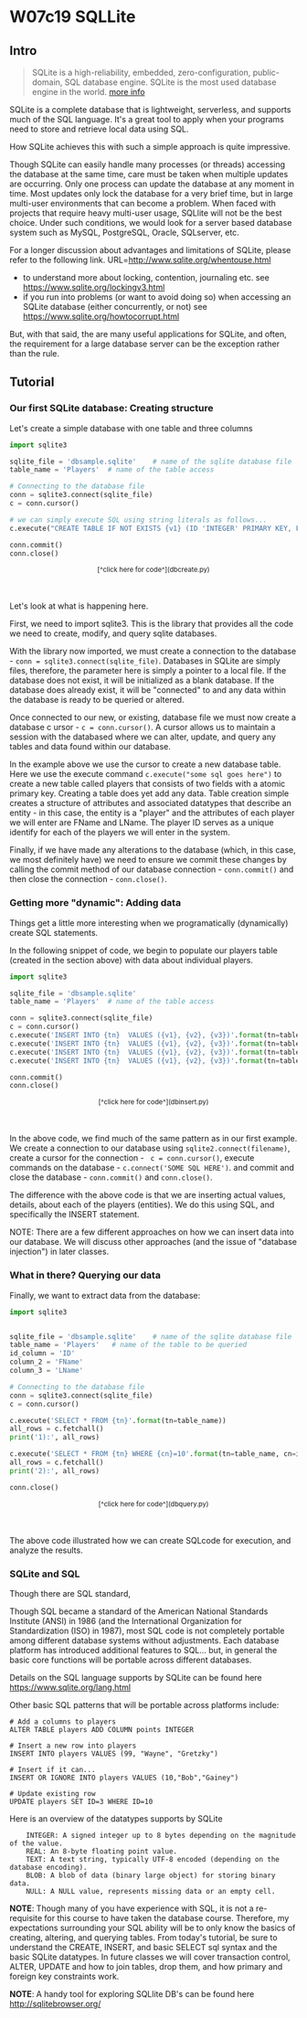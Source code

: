 
# W07c19 SQLLite

## Intro

>SQLite is a high-reliability, embedded, zero-configuration, public-domain, SQL database engine. SQLite is the most used database engine in the world. [more info](https://www.sqlite.org/about.html)

SQLite is a complete database that is lightweight, serverless, and supports much of the SQL language. It's a great tool to apply when your programs need to store and retrieve local data using SQL.

How SQLite achieves this with such a simple approach is quite impressive.

Though SQLite can easily handle many processes (or threads) accessing the database at the same time, care must be taken when multiple updates are occurring. Only one process can update the database at any moment in time. Most updates only lock the database for a very brief time, but in large multi-user environments that can become a problem. When faced with projects that require heavy multi-user usage, SQLlite will not be the best choice. Under such conditions, we would look for a server based database system such as MySQL, PostgreSQL, Oracle, SQLserver, etc.

For a longer discussion about advantages and limitations of SQLite, please refer to the following link.
URL=http://www.sqlite.org/whentouse.html

* to understand more about locking, contention, journaling etc. see https://www.sqlite.org/lockingv3.html
* if you run into problems (or want to avoid doing so) when accessing an SQLite database (either concurrently, or not) see https://www.sqlite.org/howtocorrupt.html

But, with that said, the are many useful applications for SQLite, and often, the requirement for a large database server can be the exception rather than the rule.


## Tutorial

### Our first SQLite database: Creating structure

Let's create a simple database with one table and three columns

```python
import sqlite3

sqlite_file = 'dbsample.sqlite'    # name of the sqlite database file
table_name = 'Players'  # name of the table access

# Connecting to the database file
conn = sqlite3.connect(sqlite_file)
c = conn.cursor()

# we can simply execute SQL using string literals as follows...
c.execute("CREATE TABLE IF NOT EXISTS {v1} (ID 'INTEGER' PRIMARY KEY, FName 'TEXT', LName 'TEXT')".format(v1=table_name))

conn.commit()
conn.close()

```
<center><sub>[^click here for code^](dbcreate.py)</sub></center>
<br>
<br>

Let's look at what is happening here.

First, we need to import sqlite3. This is the library that provides all the code we need to create, modify, and query sqlite databases.

With the library now imported, we must create a connection to the database - `conn = sqlite3.connect(sqlite_file)`. Databases in SQLite are simply files, therefore, the parameter here is simply a pointer to a local file. If the database does not exist, it will be initialized as a blank database. If the database does already exist, it will be "connected" to and any data within the database is ready to be queried or altered.

Once connected to our new, or existing, database file we must now create a database c ursor - `c = conn.cursor()`. A cursor allows us to maintain a session with the databased where we can alter, update, and query any tables and data found within our database.

In the example above we use the cursor to create a new database table. Here we use the execute command `c.execute("some sql goes here")` to create a new table called players that consists of two fields with a atomic primary key. Creating a table does yet add any data. Table creation simple creates a structure of attributes and associated datatypes that describe an entity - in this case, the entity is a "player" and the attributes of each player we will enter are FName and LName. The player ID serves as a unique identify for each of the players we will enter in the system.

Finally, if we have made any alterations to the database (which, in this case, we most definitely have) we need to ensure we commit these changes by calling the commit method of our database connection - `conn.commit()` and then close the connection - `conn.close()`.


### Getting more "dynamic": Adding data

Things get a little more interesting when we programatically (dynamically) create  SQL statements.

In the following snippet of code, we begin to populate our players table (created in the section above) with data about individual players.

```python
import sqlite3

sqlite_file = 'dbsample.sqlite'
table_name = 'Players'  # name of the table access

conn = sqlite3.connect(sqlite_file)
c = conn.cursor()
c.execute('INSERT INTO {tn}  VALUES ({v1}, {v2}, {v3})'.format(tn=table_name, v1=10, v2='"Bob"', v3='"Gainey"'))
c.execute('INSERT INTO {tn}  VALUES ({v1}, {v2}, {v3})'.format(tn=table_name, v1=11, v2='"Bobby"', v3='"Orr"'))
c.execute('INSERT INTO {tn}  VALUES ({v1}, {v2}, {v3})'.format(tn=table_name, v1=12, v2='"Sidney"', v3='"Crosby"'))
c.execute('INSERT INTO {tn}  VALUES ({v1}, {v2}, {v3})'.format(tn=table_name, v1=13, v2='"Guy"', v3='"Lafleur"'))

conn.commit()
conn.close()

```

<center><sub>[^click here for code^](dbinsert.py)</sub></center>
<br>
<br>

In the above code, we find much of the same pattern as in our first example. We create a connection to our database using `sqlite2.connect(filename)`, create a cursor for the connection - ` c = conn.cursor()`, execute commands on the database - `c.connect('SOME SQL HERE')`. and commit and close the database - `conn.commit()` and `conn.close()`.

The difference with the above code is that we are inserting actual values, details, about each of the players (entities). We do this using SQL, and specifically the INSERT statement.


NOTE: There are a few different approaches on how we can insert data into our database. We will discuss other approaches (and the issue of "database injection") in later classes.

### What in there? Querying our data

Finally, we want to extract data from the database:

```python
import sqlite3


sqlite_file = 'dbsample.sqlite'    # name of the sqlite database file
table_name = 'Players'   # name of the table to be queried
id_column = 'ID'
column_2 = 'FName'
column_3 = 'LName'

# Connecting to the database file
conn = sqlite3.connect(sqlite_file)
c = conn.cursor()

c.execute('SELECT * FROM {tn}'.format(tn=table_name))
all_rows = c.fetchall()
print('1):', all_rows)

c.execute('SELECT * FROM {tn} WHERE {cn}=10'.format(tn=table_name, cn=id_column))
all_rows = c.fetchall()
print('2):', all_rows)

conn.close()

```
<center><sub>[^click here for code^](dbquery.py)</sub></center>
<br>
<br>


The above code illustrated how we can create SQLcode for execution, and analyze the results.


### SQLite and SQL

Though there are SQL standard,

Though SQL became a standard of the American National Standards Institute (ANSI) in 1986 (and the International Organization for Standardization (ISO) in 1987), most SQL code is not completely portable among different database systems without adjustments. Each database platform has introduced additional features to SQL... but, in general the basic core functions will be portable across different databases.

Details on the SQL language supports by SQLite can be found here https://www.sqlite.org/lang.html

Other basic SQL patterns that will be portable across platforms include:

```
# Add a columns to players
ALTER TABLE players ADD COLUMN points INTEGER

# Insert a new row into players
INSERT INTO players VALUES (99, "Wayne", "Gretzky")

# Insert if it can...
INSERT OR IGNORE INTO players VALUES (10,"Bob","Gainey")

# Update existing row
UPDATE players SET ID=3 WHERE ID=10
```

Here is an overview of the datatypes supports by SQLite
```
    INTEGER: A signed integer up to 8 bytes depending on the magnitude of the value.
    REAL: An 8-byte floating point value.
    TEXT: A text string, typically UTF-8 encoded (depending on the database encoding).
    BLOB: A blob of data (binary large object) for storing binary data.
    NULL: A NULL value, represents missing data or an empty cell.
```
__NOTE__: Though many of you have experience with SQL, it is not a re-requisite for this course to have taken the database course. Therefore, my expectations surrounding your SQL ability will be to only know the basics of creating, altering, and querying tables. From today's tutorial, be sure to understand the CREATE, INSERT, and basic SELECT sql syntax and the basic SQLite datatypes.  In future classes we will cover transaction control, ALTER, UPDATE and how to join tables, drop them, and how primary and foreign key constraints work.

__NOTE__: A handy tool for exploring SQLlite DB's can be found here http://sqlitebrowser.org/
